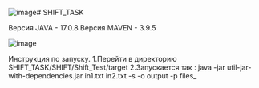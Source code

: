 ![image](https://github.com/Saveliy11092003/SHIFT_TASK/assets/112965714/255cce69-e9f1-4d48-8597-3cf5ffac18e8)# SHIFT_TASK

Версия JAVA - 17.0.8
Версия MAVEN - 3.9.5

![image](https://github.com/Saveliy11092003/SHIFT_TASK/assets/112965714/23f2c755-3366-441b-9813-5eb06cef0292)

Инструкция по запуску.
1.Перейти в директорию SHIFT_TASK/SHIFT/Shift_Test/target
2.Запускается так : java -jar util-jar-with-dependencies.jar in1.txt in2.txt -s -o output -p files_
